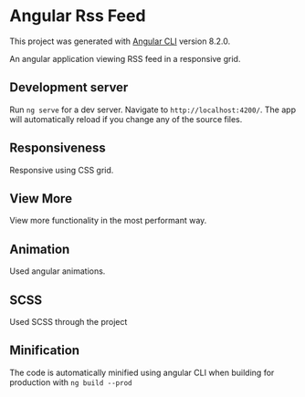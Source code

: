 # Angular Rss Feed

This project was generated with [Angular CLI](https://github.com/angular/angular-cli) version 8.2.0.

An angular application viewing RSS feed in a responsive grid.

## Development server

Run `ng serve` for a dev server. Navigate to `http://localhost:4200/`. The app will automatically reload if you change any of the source files.

## Responsiveness

Responsive using CSS grid.

## View More

View more functionality in the most performant way.

## Animation

Used angular animations.

## SCSS

Used SCSS through the project

## Minification

The code is automatically minified using angular CLI when building for production with `ng build --prod`